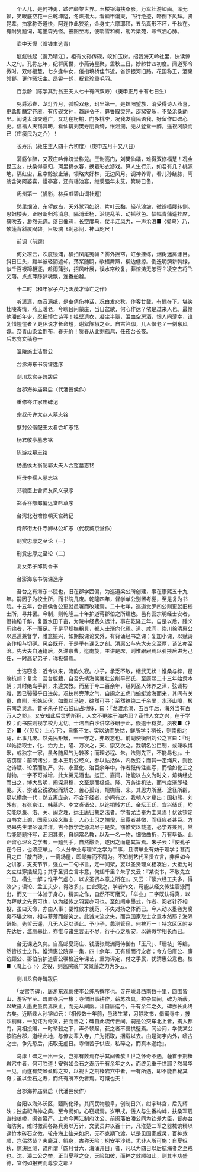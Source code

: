 <!-- { "loadSidebar": true } -->
　　个人儿，是何神勇，踏碎颇黎世界。玉楼银海扶桑影，万军壮游如画。浑无赖，笑眼底空花一白乾坤隘，冬烘措大。看鳞甲漫天，飞行绝迹，吓倒下风拜。贤昆辈，拍掌称奇道快，阿连作此狡狯，金身丈六摩耶顶，五岳真形不坏，千秋在。有耐叟题词，笔墨森光怪。披图至再，便嚼雪和梅，朗吟梁苑，寒气洒心肺。

　　壶中天慢（赠钱生选青）

　　觥觥钱起（谓乃晴江），祖有文孙传砚，皎如玉树。招我海天吟社里，快读惊人之句。孔祢忘年，纪群阅世，小燕诗星聚，孟秋三日，妙龄廿四初度。闻道郭令微时，双修福慧，七夕逢牛女，偻指填桥佳节近，省识银河旧路。花国称王，酒泉领郡，更作骚坛主。昂霄一鹤，祝君珍重毛羽。

　　百念龄（陈孚其封翁王夫人七十有四双寿）（庚申正月十有七日生）

　　兕爵添春，龙灯弄月，弧帨双悬，珂里第一。是螺阳望族，消受得诗人燕喜，更螽斯麟定齐赓。有传砚文孙，趋庭令子，算鲁殿灵光，邵窝安乐，不坠沧桑劫里。闻说太邱交道广，又功在枌榆，门多桃李，况我友瘿民语我，好留作口碑心史。信福人天锡箕畴，看仙耦刘樊寿朋黄绮，怅洄溯，无从登堂一醉，遥祝冈陵而已（庄瘿民为之介）！

　　长寿乐（菽庄主人四十六初度）（庚申五月十又八日）

　　蒲觞乍醉，又菽庄吟伴跻堂称兕。王谢高门，刘樊仙耦，难得双修福慧！况金昆玉友，扶桑得意归，珂里锦衣客，换着彩衣游戏。算人生行乐，如君有几？桃源地，隔红尘，且幸鲸波止沸，领略大好林，无边风月。调神养胃，看儿孙绕膝，阿翁含笑阿婆喜，幔亭宴，还有瑶池宴，继羡强年未艾，箕畴已备。

　　氐州第一（帆影，林兵爪碧山词社题）

　　愁里烟波，东望故岛，天外鹭羽如织，片叶云黏，轻花浪皱，微辨樯腰转侧。思妇楼头，正盼断归鸿消息。隔浦垂杨，沿堤乱苇，动摇秋色。幅幅青蒲遥挂席，蓦吹去，渺然无迹。落日催鸦，长空度鸟，仗半江风力，一声沧浪■〈矣鸟〉乃，欹篷背斜痕飐碧。目极魂飞剎那间，神山咫尺！

　　前调（前题）

　　何处凉云，吹度镜浦，横扫凤尾笺幅？雾外摇帘，虹余挂练，烟树迷离漾目。斜日江头，黯半被轻阴遮却。荡桨随鸥，欹樯舞燕，柳边低掠。倒迭明漪新鸭绿，似千百银蹄相逐，趁雨蒲张，招风叶展，误水帘纹复。莽惊涛无恙否？凌空去将飞又落。点点萍踪梦魂飘，连番舶趠。

　　十二时（和年家子卢乃沃茂才悼亡之作）

　　听潇潇，商音满纸，是奉倩伤神话，况白发悲秋，作客廿载，有鳏在下。堪笑杜陵寄情，燕玉暖老，今聊且问蒙庄，当日盆歌，何心作达？侬是过来人也。最怜他潘郎年少，忍把悼亡诗写！挂壁遗衣，凝尘半簟，泪血空房洒，恨人间薄幸，谁复惜惺惺者？更休说才长命短，谢絮陈椒之亚。自古笄珈，几人偕老？一例东风嫁。奈青山染孟荆布，春无价！赁舂从此剩孤鸿，任夜台长夜。  
后苏龛文稿卷一

　　温陵施士洁耐公

　　台澎海东书院课选序

　　剡川龙宫寺碑跋后

　　台郡海神庙募启（代潘邑侯作）

　　重修岑江家庙碑记

　　宗叔母许太恭人墓志铭

　　蔡封公偕配王太君合圹志铭

　　杨君敬亭墓志铭

　　陈游戎墓志铭

　　杨墨侯太翁配郭太夫人合窆墓志铭

　　柯母李孺人墓志铭

　　郑毓臣上舍师友风义录序

　　郑香谷部郎偏远堂吟草序

　　台湾北港增修朝天宫碑记

　　侍郎衔太仆寺卿林公圹志（代叔臧京堂作）

　　刑赏忠厚之至论（一）

　　刑赏忠厚之至论（二）

　　复女弟子邱韵香书

　　台澎海东书院课选序

　　吾台之有海东书院也，旧在郡学西偏，为巡道梁公所创建，事在康熙五十九年。嗣因子为校士所，而书院几废。乾隆四年，督学单公别置考棚，至是复为书院。十五年，台邑侯鲁公更就邑署而改建焉。二十七年，巡道觉罗四公则更就旧校士所，寻并罢。今制，则乾隆三十年护道蒋郡伯之所建也。邑有吾宗明经士安者，倡输稻千斛，复置水田千亩，为院中经费久远计，事在乾隆五年。自是以后，踵义乐输者，不一而足。于是乎规橅粗具，都人士渐向化焉。道、咸间，崇川徐清惠公以巡道兼督学，雅意振兴，如期按课论文外，有背诵经书之课；复加小课，以赋诗杂作相与切磋。风会既开，于是乎有课艺之刻。清惠公与先大夫交至厚，谈艺亦至洽。先大夫自通籍后，久滞京曹。迄南旋，主讲是席，则惟豤豤焉以引掖后进为己任，一时高足弟子，称极盛焉。

　　士洁窃念：近今以来，流韵久寂。小子，承乏不敏，继武无状！惟桑与梓，曷敢抗颜？复念：吾台版籍，自吾先靖海侯襄壮公削平郑氏，至康熙二十三年始隶本朝；其时绝岛手辟，未遑文教。而至于今二百余年，经列圣人休养之泽，弦诵彬雅，固已骎骎乎日进矣。况扶舆旁薄之气，自闽之五虎门蜿蜓渡海而来，其间有关童、白甽，形埶起伏，如鼄丝马迹，碻然可寻；至然缭绕二千余里，水环山障，极东南之奥焉。昔子朱子登石鼓山占地脉，曰：『龙渡沧溟，五百年后，海外当有百万人之郡』。又安知此后灵秀所积，人文不更胜于海内耶？窃惟人文之兴，在于学校；而书院则视学校为尤切。士洁自白沙讲席移研于此，倏逾十稔矣。夙夜■〈衤至〉■〈〈贝贝〉上心下〉，自惭不文。实以幼而失怙，鲜所学；稍长，则南船北马，此事几废。然先民矩矱，一一守之，弗敢忘也。前副使衡阳刘公之言曰：『明以帖括取士，化、治为上，隆、万次之，天、崇又次之。我朝名公巨制，或兼收博釆，或独宗一家，虽各随风气为转移；而理必程、朱，法则先正，不能易也』。士洁窃谓：前明诸公，悉本王荆公经义，参以帖括体，凡数变；而其一定绳尺，则比之诗赋、论策而加严。洪、永至化、治百余年中，作者祇传注直写，而恰如化工之肖物，一字不可减增，此太羹元酒也。迄正、嘉间，始能以古文为时文，熔铸经史而出之，博大昌明，闳深肃穆，文至是而极盛。隆、万务讲机法，而气度渐即轻佻。天、崇诸公锐欲起而矫之，苦心孤诣，规橅唐、宋。其思力所至、途径所辟，足以横绝一代；然支离庞杂，不合于经者，亦间有之。我朝人才辈出：国初熊、刘外有，有张京江、韩慕庐、李文贞诸公，以迄桐城方氏、金坛王氏、宜兴储氏，均实能以濂、洛、关、闽之理，运王唐归胡之法者。学者尤当奉为圭臬焉！伏读钦定四书文上谕，国家以经义取士，人心士习之端倪，呈露者甚微，而征应者甚巨。方灵皋先生谓圣谟洋洋，古今教学之源流尽于是矣。窃惟文以载道，必学养兼到，然后能随题抒写，汩汩其来，自纲常名教，以及一名一物，细微曲折，万有毕备。此正留心理义之学者，一题到手，自然融会，遂因之而鬯其旨焉。朱子云：『使孔子在今日，也须应举』。今人分举业与理义之学为二事，且谓举业有妨于理学；甚而目之曰「敲门砖」，一离场屋，即鄙弃而不屑为。不知制艺代圣贤立言，非但如今之讲家，支支节节，强立一二句书旨，定一间架，妄以圣贤理义相凑泊，大抵为时文立柱穿插起见；其于圣贤立言本意，何翅千里？朱子又云：『某说书，不敢先立一见，横生一解；惟平气虚心，以求圣贤本意之所在』。又云：『读六经工夫多，得效少；读论、孟工夫少，得效多』。由此观之，学者作文，苟能从经文传注涵泳而出，而又一一体验于身心，精实之作，自然不可磨灭。「举业」二字既认得真，以为拜献之先资可也，以为经传之羽翼亦可也。至如闱中墨式，作者、阅者针芥相投，虽曰天命，亦由人事；要惟敛才就范，不失对扬之体而已。今人动以墨卷为腐臭不堪之物，相与菲薄而姗笑之。此诚末流之失，而岂国家取士之意本然耶？海隅僻处，先哲云遥，几无人足以语此。予小子，蠡测管窥，何裨万一！特念区区附乡先达后，滥厕皋比，亦惟与诸生言无不尽，行乎心之所安，以蕲斆学相长而已。

　　台无课选久矣。自高邮夏筠庄、钱唐张鹭洲两侍御有「玉尺」、「珊枝」等编，然皆校士之作。惟清惠公院课一集，四十余年，无有踵而行之者；今方伯唐公、廉访顾公、郡伯前护道唐公嘱检近年课艺，重为评定，付之手民，犹清惠公意也。校■〈周上心下〉之役，则监院翁广文景藩之力为多云。

　　剡川龙宫寺碑跋后

　　「龙宫寺碑」，唐浙东观察使李公绅所撰序也。寺在嵊县西南数十里，四围皆山，游客罕至。碑置寺后一椽；寺僧旧事耕作，薪苏农具，拉杂其间，碑为所蔽。以故骚人墨史虽偶焉戾止，而无从阐幽。计自唐迄今，千有余年之久，碑亦长此终古矣。近晤嵊人孙镕如云：『相传数十年前，邑诸生某，习静攻书，借寓寺中，披沙剔藓，一见诧为奇货，拓而售之；碑自此流传世间。嗣是公交车北上者，携入都门，竞相投赠，一时辇毂之下，声价顿起，获之者不啻拱璧焉。同治间，学使某公按临台郡，道经此地，与僚友辈入寺，广为拓取，捆载以去。由是海宇内外，嗜古之士，争先恐后，拓取无虚日。寺僧苦于供应，私碎之，而真本遂绝』。

　　乌虖！碑之一出一没，岂亦有数焉存乎其间者欤！世之怀奇不遇，薶首于荆榛岩穴中者，何可胜道！安得如金石之寿历千有余年之久，而终见重于世耶？然昙华一见，而遂有焚琴煮鹤之灾，以视世之荆榛岩穴中者，一有所遇，即不能自秘其奇；虽以金石之寿，而终有所不免者焉。可慨也夫！

　　台郡海神庙募启（代潘邑侯作）

　　台阳以海外沃区，甄陶化泽。其间民物殷阜，创制日兴，绀宇琳宫，后先辉映；独庙祀海神之典，至今阙如，心窃疑焉。岁甲戌，倭人与生番构衅，扶桑军舰直指琅峤，闽省纂严。上命今两江制府沈公、前闽藩伯潘公同为钦差大臣，督办台海防务。维时檄调各路兵勇以万计，文武员弁以百十计，凡淮楚二军之器械饷糈以逮竹木砖石之微，轮舟海上往来如织，无不克期飞渡。以是见国家威灵，百神效顺，岂偶然哉？夫鹿耳、鲲身，古称天险；矧安平沙线，尤非人所可施：自夏徂秋，惊涛叵测，谚所谓「四月廿六，海涌开目」者，凡以为四日以后航海者之至戒也。沈、潘二公之举，正当夏秋之交，天险如彼，而神之效顺如此，则其丰功盛德，宜何如报赛而尊崇之耶？

